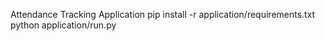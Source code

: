 Attendance Tracking Application
pip install -r application/requirements.txt
python application/run.py